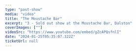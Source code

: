 ```yaml
---
type: "past-show"
media: "video"
title: "The Moustache Bar"
excerpt: "3 - Sold out show at the Moustache Bar, Dalston"
coverImages: [""]
videoSrc: "https://www.youtube.com/embed/gZcAPQsfnlI"
date: "2024-01-25T05:35:07.322Z"
ticketUrl: null
---
```

